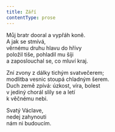 ```yaml
---
title: Září
contentType: prose
---
```


  

Můj bratr dooral a vypřáh koně.  
A jak se stmívá,  
věrnému druhu hlavu do hřívy  
položil tiše, pohladil mu šíji  
a zaposlouchal se, co mluví kraj.

  

Zní zvony z dálky tichým svatvečerem;  
modlitba vesnic stoupá chladným šerem.  
Duch země zpívá: úzkost, víra, bolest  
v jediný chorál slily se a letí  
k věčnému nebi.

  

Svatý Václave,  
nedej zahynouti  
nám ni budoucím.
